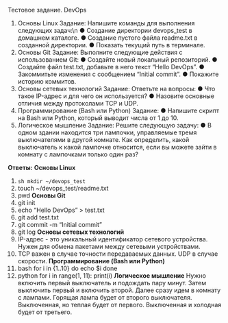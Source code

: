 Тестовое задание. DevOps
1. Основы Linux
Задание: Напишите команды для выполнения следующих задач:\n
● Создание директории devops_test в домашнем каталоге.
● Создание пустого файла readme.txt в созданной директории.
● Показать текущий путь в терминале.
2. Основы Git
Задание: Выполните следующие действия с использованием Git:
● Создайте новый локальный репозиторий.
● Создайте файл test.txt, добавьте в него текст “Hello DevOps”.
● Закоммитьте изменения с сообщением “Initial commit”.
● Покажите историю коммитов.
3. Основы сетевых технологий
Задание: Ответьте на вопросы:
● Что такое IP-адрес и для чего он используется?
● Назовите основные отличия между протоколами TCP и UDP.
4. Программирование (Bash или Python)
Задание:
● Напишите скрипт на Bash или Python, который выводит числа от 1 до 10.
5. Логическое мышление
Задание: Решите следующую задачу:
● В одном здании находится три лампочки, управляемые тремя выключателями в
другой комнате. Как определить, какой выключатель к какой лампочке относится,
если вы можете зайти в комнату с лампочками только один раз?

**Ответы:**
**Основы Linux**
1. ```sh mkdir ~/devops_test```
2. touch ~/devops_test/readme.txt
3. pwd
**Основы Git**
1. git init
2. echo “Hello DevOps” > test.txt
3. git add test.txt
4. git commit -m “Initial commit”
5. git log
**Основы сетевых технологий**
1. IP-адрес - это уникальный идентификатор сетевого устройства. Нужен для обмена пакетами между сетевыми устройствами.
2. TCP важен в случае точности передаваемых данных. UDP в случае скорости.
**Программирование (Bash или Python)**
1. bash
for i in {1..10}
do
  echo $i
done
2. python
for i in range(1, 11):
  print(i)
**Логическое мышление**
Нужно включить первый выключатель и подождать пару минут. Затем выключить первый и включить второй. Далее сразу идем в комнату с лампами. Горящая лампа будет от второго выключателя. Выключенная, но теплая будет от первого. Выключенная и холодная будет от третьего.
